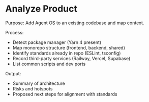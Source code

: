 # Analyze Product

Purpose: Add Agent OS to an existing codebase and map context.

Process:
- Detect package manager (Yarn 4 present)
- Map monorepo structure (frontend, backend, shared)
- Identify standards already in repo (ESLint, tsconfig)
- Record third-party services (Railway, Vercel, Supabase)
- List common scripts and dev ports

Output:
- Summary of architecture
- Risks and hotspots
- Proposed next steps for alignment with standards
